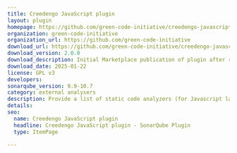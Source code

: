 ```yaml
---
title: Creedengo JavaScript plugin
layout: plugin
homepage: https://github.com/green-code-initiative/creedengo-javascript
organization: green-code-initiative
organization_url: https://github.com/green-code-initiative
download_url: https://github.com/green-code-initiative/creedengo-javascript/releases/download/2.0.0/creedengo-javascript-plugin-2.0.0.jar
download_version: 2.0.0
download_description: Initial Marketplace publication of plugin after renaming from "ecocode-javascript"
download_date: 2025-01-22
license: GPL v3
developers: 
sonarqube_version: 9.9-10.7
category: external analysers
description: Provide a list of static code analyzers (for Javascript language) to highlight code structures that may have a negative ecological impact&#58; energy and resources over-consumption, "fatware", shortening terminals' lifespan, etc.
details: 
seo:
  name: Creedengo JavaScript plugin
  headline: Creedengo JavaScript plugin - SonarQube Plugin
  type: ItemPage

---
```

